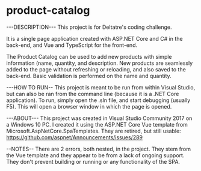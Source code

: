 # product-catalog

---DESCRIPTION---
This project is for Deltatre's coding challenge.

It is a single page application created with ASP.NET Core and C# in the back-end, and Vue and TypeScript for the front-end.

The Product Catalog can be used to add new products with simple information (name, quantity, and description. 
New products are seamlessly added to the page without refreshing or reloading, and also saved to the back-end. Basic validation is performed on the name and quantity. 

---HOW TO RUN--
This project is meant to be run from within Visual Studio, but can also be ran from the command line (because it is a .NET Core application). To run, simply open the .sln file, and start debugging (usually F5).
This will open a browser window in which the page is opened.

---ABOUT---
This project was created in Visual Studio Community 2017 on a Windows 10 PC. 
I created it using the ASP.NET Core Vue template from Microsoft.AspNetCore.SpaTemplates. They are retired, but still usable: https://github.com/aspnet/Announcements/issues/289

--NOTES--
There are 2 errors, both nested, in the project. They stem from the Vue template and they appear to be from a lack of ongoing support. They don't prevent building or running or any functionality of the SPA.
